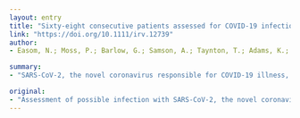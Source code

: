 ```yaml
---
layout: entry
title: "Sixty-eight consecutive patients assessed for COVID-19 infection: Experience from a UK Regional infectious diseases Unit"
link: "https://doi.org/10.1111/irv.12739"
author:
- Easom, N.; Moss, P.; Barlow, G.; Samson, A.; Taynton, T.; Adams, K.; Ivan, M.; Burns, P.; Gajee, K.; Eastick, K.; Lillie, P. J.

summary:
- "SARS-CoV-2, the novel coronavirus responsible for COVID-19 illness, has been a major activity of infection services since the first reports of cases in December 2019. Patients assessed were aged from 0 to 76 years; 36/68 were female. Peaks of clinical assessments coincided with updates to the case definition for suspected COV-19. Most patients had mild illness, which did not require clinical intervention."

original:
- "Assessment of possible infection with SARS-CoV-2, the novel coronavirus responsible for COVID-19 illness, has been a major activity of infection services since the first reports of cases in December 2019. Objectives: We report a series of 68 patients assessed at a Regional Infection Unit in the UK. Methods: Between 29 January 2020 and 24 February 2020, demographic, clinical, epidemiological and laboratory data were collected. We compared clinical features between patients not requiring admission for clinical reasons or antimicrobials with those assessed as needing either admission or antimicrobial treatment. Results: Patients assessed were aged from 0 to 76 years; 36/68 were female. Peaks of clinical assessments coincided with updates to the case definition for suspected COVID-19. Microbiological diagnoses included SARS-CoV-2, mycoplasma pneumonia, influenza A, non-SARS/MERS coronaviruses and rhinovirus/enterovirus. Nine of sixty-eight received antimicrobials, 15/68 were admitted, 5 due to inability to self-isolate. Patients requiring admission on clinical grounds or antimicrobials (14/68) were more likely to have fever or raised respiratory rate compared to those not requiring admission or antimicrobials. Conclusions: The majority of patients had mild illness, which did not require clinical intervention. This finding supports a community testing approach, supported by clinicians able to review more unwell patients. Extensions of the epidemiological criteria for the case definition of suspected COVID-19 lead to increased screening intensity; strategies must be in place to accommodate this in time for forthcoming changes as the epidemic develops."
---
```


